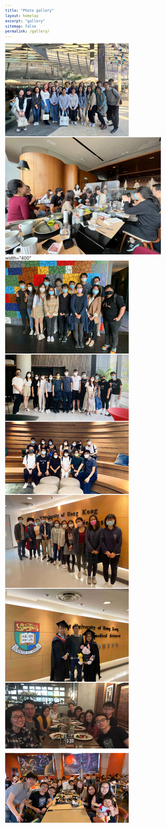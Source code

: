 ```yaml
---
title: "Photo gallery"
layout: homelay
excerpt: "gallery"
sitemap: false
permalink: /gallery/
---
```


<div class="grid3x3">
<div><img src="/images/news/2023_11_28_christmas_lunch.jpg" width="400"></div>
<div><img src="/images/news/2021_12_15_christmas_lunch0.jpeg"> width="400"</div>
 <div><img src="/images/news/2021_12_15_christmas_lunch2.jpeg" width="400"></div>
 <div><img src="/images/news/20210715_sciencepark1.jpg" width="400"></div>
 <div><img src="/images/news/20210715_sciencepark2.jpg" width="400"></div>
<div><img src="/images/news/2021_XF_grad_group_photo_tiny.jpg" width="400"></div>
<div><img src="/images/news/2020_01_03_Becky_John_graduation.jpg" width="400"></div>
 <div><img src="/images/news/news_lablunch.jpg" width="400"></div>
 <div><img src="/images/news/news_disneyretreat.jpg" width="400"></div>
</div>

